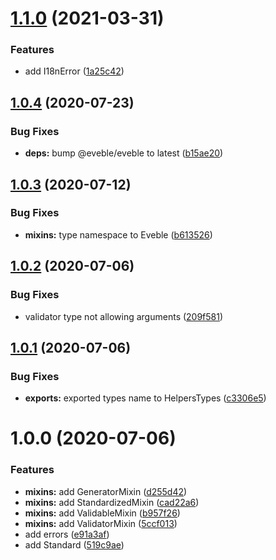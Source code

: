 # [1.1.0](https://github.com/eveble/types-helpers/compare/v1.0.4...v1.1.0) (2021-03-31)


### Features

* add I18nError ([1a25c42](https://github.com/eveble/types-helpers/commit/1a25c42a093b3ef843e79ddc5d04789844f12848))

## [1.0.4](https://github.com/eveble/types-helpers/compare/v1.0.3...v1.0.4) (2020-07-23)


### Bug Fixes

* **deps:** bump @eveble/eveble to latest ([b15ae20](https://github.com/eveble/types-helpers/commit/b15ae208c346e74d28a616fd624f6d3d2029af0e))

## [1.0.3](https://github.com/eveble/types-helpers/compare/v1.0.2...v1.0.3) (2020-07-12)


### Bug Fixes

* **mixins:** type namespace to Eveble ([b613526](https://github.com/eveble/types-helpers/commit/b6135269903fe7aba2545698807c02cf03393925))

## [1.0.2](https://github.com/eveble/types-helpers/compare/v1.0.1...v1.0.2) (2020-07-06)


### Bug Fixes

* validator type not allowing arguments ([209f581](https://github.com/eveble/types-helpers/commit/209f581cad243d4d8a46f580eb149fcd37f7d0dd))

## [1.0.1](https://github.com/eveble/types-helpers/compare/v1.0.0...v1.0.1) (2020-07-06)


### Bug Fixes

* **exports:** exported types name to HelpersTypes ([c3306e5](https://github.com/eveble/types-helpers/commit/c3306e5b6721601086f8e4c7cf9724788a8781cd))

# 1.0.0 (2020-07-06)


### Features

* **mixins:** add GeneratorMixin ([d255d42](https://github.com/eveble/types-helpers/commit/d255d4299c26587cbb05ad6dd5563d569ca54f9a))
* **mixins:** add StandardizedMixin ([cad22a6](https://github.com/eveble/types-helpers/commit/cad22a6ad2870630e5763fffbef5053da5d655f5))
* **mixins:** add ValidableMixin ([b957f26](https://github.com/eveble/types-helpers/commit/b957f260a228e232533f2824592f78fb870c2b31))
* **mixins:** add ValidatorMixin ([5ccf013](https://github.com/eveble/types-helpers/commit/5ccf0139396c4b113ab9461fd0122127c2d4b130))
* add errors ([e91a3af](https://github.com/eveble/types-helpers/commit/e91a3af36682694eab23fe87c98b0d182ee4eea9))
* add Standard ([519c9ae](https://github.com/eveble/types-helpers/commit/519c9ae3712dd710b65ca5eddb8c08be19aeca5a))
